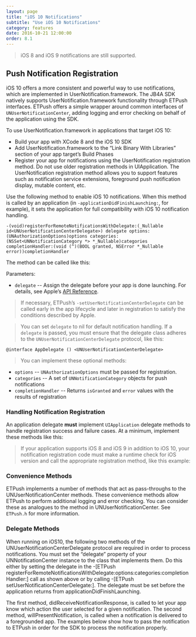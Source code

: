 ```yaml
---
layout: page
title: "iOS 10 Notifications"
subtitle: "Use iOS 10 Notifications"
category: features
date: 2016-10-21 12:00:00
order: 8.1
---
```


> iOS 8 and iOS 9 notifications are still supported.

## Push Notification Registration

iOS 10 offers a more consistent and powerful way to use notifications, which are implemented in UserNotification.framework. The JB4A SDK natively supports UserNotification.framework functionality through ETPush interfaces. ETPush offers a simple wrapper around common interfaces of `UNUserNotificationCenter`, adding logging and error checking on behalf of the application using the SDK.

To use UserNotification.framework in applications that target iOS 10:
 
- Build your app with XCode 8 and the iOS 10 SDK
- Add UserNotification.framework to the “Link Binary With Libraries” section of your app target’s Build Phases
- Register your app for notifications using the UserNotification registration method. Do not use older registration methods in UIApplication. The UserNotification registration method allows you to support features such as notification service extensions, foreground push notification display, mutable content, etc.

Use the following method to enable iOS 10 notifications. When this method is called by an application (in `-applicationDidFinishLaunching:`, for example), it sets the application for full compatibility with iOS 10 notification handling.

```
-(void)registerForRemoteNotificationsWithDelegate:(_Nullable id<UNUserNotificationCenterDelegate>) delegate options:(UNAuthorizationOptions)options categories:(NSSet<UNNotificationCategory *> *_Nullable)categories completionHandler:(void (^)(BOOL granted, NSError *_Nullable error))completionHandler
```

The method can be called like this:

<script src="https://gist.github.com/sfmc-mobilepushsdk/5c7fd7dde75b4efeb84f364eda47d9dc.js"></script>

Parameters:
- `delegate` -- Assign the delegate before your app is done launching. For details, see Apple’s [API Reference](https://developer.apple.com/reference/usernotifications/unusernotificationcenterdelegate).

> If necessary, ETPush’s `-setUserNotificationCenterDelegate` can be called early in the app lifecycle and later in registration to satisfy the conditions described by Apple.
        	
>  You can set `delegate` to nil for default notification handling. If a `delegate` is passed, you must ensure that the delegate class adheres to the `UNUserNotificationCenterDelegate` protocol, like this:

```
@interface AppDelegate () <UNUserNotificationCenterDelegate>
```
> You can implement these optional methods:
- `options` -- `UNAuthorizationOptions` must be passed for registration.
- `categories` -- A set of `UNNotificationCategory` objects for push notifications
- `completionHandler` -- Returns `isGranted` and `error` values with the results of registration

### Handling Notification Registration

An application delegate **must** implement `UIApplication` delegate methods to handle registration success and failure cases. At a minimum, implement these methods like this:

<script src="https://gist.github.com/sfmc-mobilepushsdk/2f665859f298f85409ae1fc1dc2e1047.js"></script>

> If your application supports iOS 8 and iOS 9 in addition to iOS 10, your notification registration code must make a runtime check for iOS version and call the appropriate registration method, like this example:

<script src="https://gist.github.com/sfmc-mobilepushsdk/0da26f1e972ac80adfd879100464b489.js"></script>

### Convenience Methods

ETPush implements a number of methods that act as pass-throughs to the UNUserNotificationCenter methods. These convenience methods allow ETPush to perform additional logging and error checking. You can consider these as analogues to the method in UNUserNotificationCenter. See `ETPush.h` for more information.

### Delegate Methods

When running on iOS10, the following two methods of the UNUserNotificationCenterDelegate protocol are required in order to process notifications. You must set the “delegate” property of your UNNotificationCenter instance to the class that implements them. Do this either by setting the delegate in the -[ETPush registerForRemoteNotificationsWithDelegate:options:categories:completionHandler:] call as shown above or by calling -[ETPush setUserNotificationCenterDelegate:]. The delegate must be set before the application returns from applicationDidFinishLaunching.
 
The first method, didReceiveNotificationResponse, is called to let your app know which action the user selected for a given notification. The second method, willPresentNotification, is called when a notification is delivered to a foregrounded app. The examples below show how to pass the notification to ETPush in order for the SDK to process the notification properly.

<script src="https://gist.github.com/sfmc-mobilepushsdk/597c94101fcbea6b854118576cf9d584.js"></script>